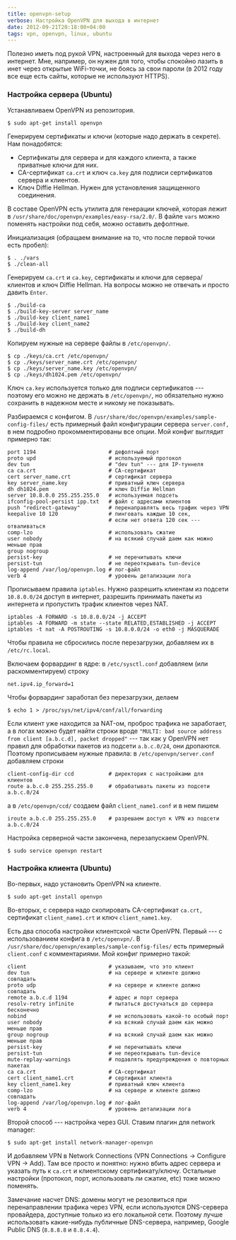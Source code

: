 ```yaml
---
title: openvpn-setup
verbose: Настройка OpenVPN для выхода в интернет
date: 2012-09-21T20:18:00+04:00
tags: vpn, openvpn, linux, ubuntu
---
```


Полезно иметь под рукой VPN, настроенный для выхода через него в интернет. Мне, например, он нужен для того, чтобы спокойно лазить в инет через открытые WiFi-точки, не боясь за свои пароли (в 2012 году все еще есть сайты, которые не используют HTTPS).

### Настройка сервера (Ubuntu)

Устанавливаем OpenVPN из репозитория.

~~~text
$ sudo apt-get install openvpn
~~~

Генерируем сертификаты и ключи (которые надо держать в секрете). Нам понадобятся:

* Сертификаты для сервера и для каждого клиента, а также приватные ключи для них.
* CA-сертификат `ca.crt` и ключ `ca.key` для подписи сертификатов сервера и клиентов.
* Ключ Diffie Hellman. Нужен для установления защищенного соединения.

В составе OpenVPN есть утилита для генерации ключей, которая лежит в `/usr/share/doc/openvpn/examples/easy-rsa/2.0/`. В файле `vars` можно поменять настройки под себя, можно оставить дефолтные.

Инициализация (обращаем внимание на то, что после первой точки есть пробел):

~~~text
$ . ./vars
$ ./clean-all
~~~

Генерируем `ca.crt` и `ca.key`, сертификаты и ключи для сервера/клиентов и ключ Diffie Hellman. На вопросы можно не отвечать и просто давить `Enter`.

~~~text
$ ./build-ca 
$ ./build-key-server server_name
$ ./build-key client_name1
$ ./build-key client_name2
$ ./build-dh
~~~

Копируем нужные на сервере файлы в `/etc/openvpn/`.

~~~text
$ cp ./keys/ca.crt /etc/openvpn/
$ cp ./keys/server_name.crt /etc/openvpn/
$ cp ./keys/server_name.key /etc/openvpn/
$ cp ./keys/dh1024.pem /etc/openvpn/
~~~

Ключ `ca.key` используется только для подписи сертификатов --- поэтому его можно не держать в `/etc/openvpn/`, но обязательно нужно сохранить в надежном месте и никому не показывать.

Разбираемся с конфигом. В `/usr/share/doc/openvpn/examples/sample-config-files/` есть примерный файл конфигурации сервера `server.conf,` в нем подробно прокомментированы все опции. Мой конфиг выглядит примерно так:

~~~text
port 1194                       # дефолтный порт
proto upd                       # используемый протокол
dev tun                         # "dev tun" --- для IP-туннеля
ca ca.crt                       # CA-сертификат
cert server_name.crt            # сертификат сервера
key server_name.key             # приватный ключ сервера
dh dh1024.pem                   # ключ Diffie Hellman
server 10.8.0.0 255.255.255.0   # используемая подсеть
ifconfig-pool-persist ipp.txt   # файл с адресами клиентов
push "redirect-gateway"         # перенаправлять весь трафик через VPN
keepalive 10 120                # пинговать каждые 10 сек, 
                                # если нет ответа 120 сек --- отваливаться
comp-lzo                        # использовать сжатие
user nobody                     # на всякий случай даем как можно меньше прав
group nogroup
persist-key                     # не перечитывать ключи
persist-tun                     # не переоткрывать tun-device
log-append /var/log/openvpn.log # лог-файл
verb 4                          # уровень детализации лога
~~~

Прописываем правила `iptables`. Нужно разрешить клиентам из подсети `10.8.0.0/24` доступ в интернет, разрешить принимать пакеты из интернета и пропустить трафик клиентов через NAT.

~~~text
iptables -A FORWARD -s 10.8.0.0/24 -j ACCEPT
iptables -A FORWARD -m state --state RELATED,ESTABLISHED -j ACCEPT
iptables -t nat -A POSTROUTING -s 10.8.0.0/24 -o eth0 -j MASQUERADE
~~~

Чтобы правила не сбросились после перезагрузки, добавляем их в `/etc/rc.local`.

Включаем форвардинг в ядре: в `/etc/sysctl.conf` добавляем (или раскомментируем) строку 

~~~text
net.ipv4.ip_forward=1
~~~

Чтобы форвардинг заработал без перезагрузки, делаем

~~~text
$ echo 1 > /proc/sys/net/ipv4/conf/all/forwarding
~~~

Если клиент уже находится за NAT-ом, проброс трафика не заработает, а в логах можно будет найти строки вроде `"MULTI: bad source address from client [a.b.c.d], packet dropped"` --- так как у OpenVPN нет правил для обработки пакетов из подсети `a.b.c.0/24`, они дропаются. Поэтому прописываем нужные правила: в `/etc/openvpn/server.conf` добавляем строки

~~~text
client-config-dir ccd           # директория с настройками для клиентов
route a.b.c.0 255.255.255.0     # обрабатывать пакеты из подсети a.b.c.0/24
~~~

а в `/etc/openvpn/ccd/` создаем файл `client_name1.conf` и в нем пишем

~~~text
iroute a.b.c.0 255.255.255.0    # разрешаем доступ к VPN из подсети a.b.c.0/24
~~~

Настройка серверной части закончена, перезапускаем OpenVPN.

~~~text
$ sudo service openvpn restart
~~~

### Настройка клиента (Ubuntu)

Во-первых, надо установить OpenVPN на клиенте.

~~~text
$ sudo apt-get install openvpn
~~~

Во-вторых, с сервера надо скопировать CA-сертификат `ca.crt,` сертификат `client_name1.crt` и ключ `client_name1.key`.

Есть два способа настройки клиентской части OpenVPN. Первый --- с использованием конфига в `/etc/openvpn/`. В `/usr/share/doc/openvpn/examples/sample-config-files/` есть примерный `client.conf` с комментариями. Мой конфиг примерно такой:

~~~text
client                          # указываем, что это клиент
dev tun                         # на сервере и клиенте должно совпадать
proto udp                       # на сервере и клиенте должно совпадать
remote a.b.c.d 1194             # адрес и порт сервера
resolv-retry infinite           # пытаться достучаться до сервера бесконечно
nobind                          # не использовать какой-то особый порт
user nobody                     # на всякий случай даем как можно меньше прав
group nogroup                   # на всякий случай даем как можно меньше прав
persist-key                     # не перечитывать ключи
persist-tun                     # не переоткрывать tun-device
mute-replay-warnings            # подавлять предупреждения о повторных пакетах
ca ca.crt                       # CA-сертификат
cert client_name1.crt           # сертификат клиента
key client_name1.key            # приватный ключ клиента
comp-lzo                        # на сервере и клиенте должно совпадать
log-append /var/log/openvpn.log # лог-файл
verb 4                          # уровень детализации лога
~~~

Второй способ --- настройка через GUI. Ставим плагин для network manager:

~~~text
$ sudo apt-get install network-manager-openvpn
~~~

И добавляем VPN в Network Connections (VPN Connections -> Configure VPN -> Add). Там все просто и понятно: нужно вбить адрес сервера и указать путь к `ca.crt` и клиентскому сертификату/ключу. Остальные настройки (протокол, порт, использовать ли сжатие, etc) тоже можно поменять.

Замечание насчет DNS: домены могут не резолвиться при перенаправлении трафика через VPN, если используются DNS-сервера провайдера, доступные только из его локальной сети. Поэтому лучше использовать какие-нибудь публичные DNS-сервера, например, Google Public DNS (`8.8.8.8` и `8.8.4.4`).